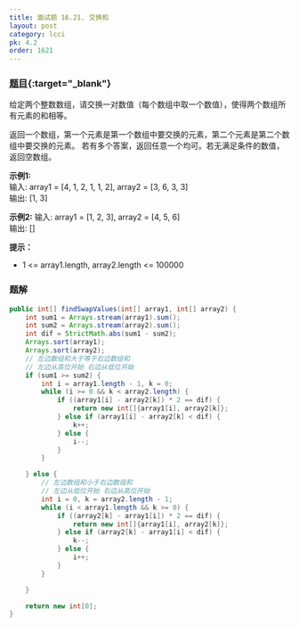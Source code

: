```yaml
---
title: 面试题 16.21. 交换和
layout: post
category: lcci
pk: 4.2
order: 1621
---
```


### [题目](https://leetcode-cn.com/sum-swap-lcci/){:target="_blank"}

给定两个整数数组，请交换一对数值（每个数组中取一个数值），使得两个数组所有元素的和相等。

返回一个数组，第一个元素是第一个数组中要交换的元素，第二个元素是第二个数组中要交换的元素。
若有多个答案，返回任意一个均可。若无满足条件的数值，返回空数组。

**示例1:**  
输入: array1 = [4, 1, 2, 1, 1, 2], array2 = [3, 6, 3, 3]  
输出: [1, 3]

**示例2:**
输入: array1 = [1, 2, 3], array2 = [4, 5, 6]  
输出: []

**提示：**
- 1 <= array1.length, array2.length <= 100000

### 题解

```java
public int[] findSwapValues(int[] array1, int[] array2) {
    int sum1 = Arrays.stream(array1).sum();
    int sum2 = Arrays.stream(array2).sum();
    int dif = StrictMath.abs(sum1 - sum2);
    Arrays.sort(array1);
    Arrays.sort(array2);
    // 左边数组和大于等于右边数组和
    // 左边从高位开始 右边从低位开始
    if (sum1 >= sum2) {
        int i = array1.length - 1, k = 0;
        while (i >= 0 && k < array2.length) {
            if ((array1[i] - array2[k]) * 2 == dif) {
                return new int[]{array1[i], array2[k]};
            } else if (array1[i] - array2[k] < dif) {
                k++;
            } else {
                i--;
            }
        }

    } else {
        // 左边数组和小于右边数组和
        // 左边从低位开始 右边从高位开始
        int i = 0, k = array2.length - 1;
        while (i < array1.length && k >= 0) {
            if ((array2[k] - array1[i]) * 2 == dif) {
                return new int[]{array1[i], array2[k]};
            } else if (array2[k] - array1[i] < dif) {
                k--;
            } else {
                i++;
            }
        }

    }

    return new int[0];
}
```